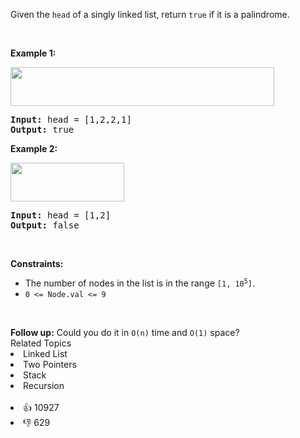 <p>Given the <code>head</code> of a singly linked list, return <code>true</code> if it is a palindrome.</p>

<p>&nbsp;</p> 
<p><strong>Example 1:</strong></p> 
<img alt="" src="https://assets.leetcode.com/uploads/2021/03/03/pal1linked-list.jpg" style="width: 422px; height: 62px;" /> 
<pre>
<strong>Input:</strong> head = [1,2,2,1]
<strong>Output:</strong> true
</pre>

<p><strong>Example 2:</strong></p> 
<img alt="" src="https://assets.leetcode.com/uploads/2021/03/03/pal2linked-list.jpg" style="width: 182px; height: 62px;" /> 
<pre>
<strong>Input:</strong> head = [1,2]
<strong>Output:</strong> false
</pre>

<p>&nbsp;</p> 
<p><strong>Constraints:</strong></p>

<ul> 
 <li>The number of nodes in the list is in the range <code>[1, 10<sup>5</sup>]</code>.</li> 
 <li><code>0 &lt;= Node.val &lt;= 9</code></li> 
</ul>

<p>&nbsp;</p> 
<strong>Follow up:</strong> Could you do it in 
<code>O(n)</code> time and 
<code>O(1)</code> space?

<div><div>Related Topics</div><div><li>Linked List</li><li>Two Pointers</li><li>Stack</li><li>Recursion</li></div></div><br><div><li>👍 10927</li><li>👎 629</li></div>